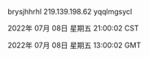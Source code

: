 brysjhhrhl 219.139.198.62 yqqlmgsycl

2022年 07月 08日 星期五 21:00:02 CST

2022年 07月 08日 星期五 13:00:02 GMT

